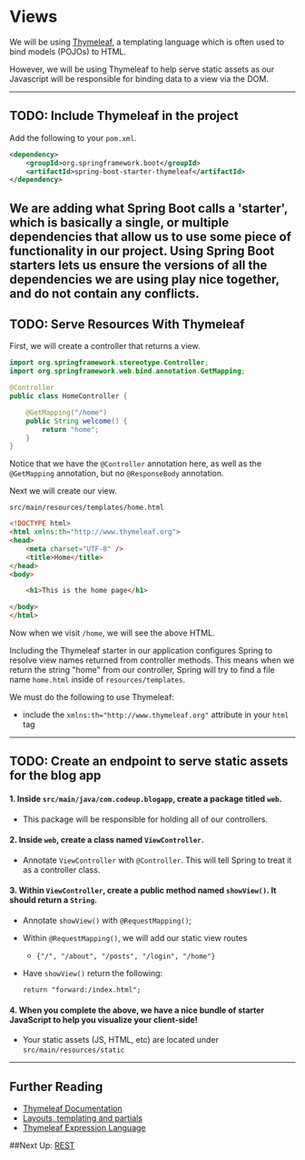 # Views

We will be using [Thymeleaf](http://www.thymeleaf.org/), a templating language which is often 
used to bind models (POJOs) to HTML. 

However, we will be using Thymeleaf to help serve static assets as our Javascript will be responsible
for binding data to a view via the DOM.

---
## TODO: Include Thymeleaf in the project

Add the following to your `pom.xml`.

```xml
<dependency>
    <groupId>org.springframework.boot</groupId>
    <artifactId>spring-boot-starter-thymeleaf</artifactId>
</dependency>
```

We are adding what Spring Boot calls a 'starter', which is basically a single,
or multiple dependencies that allow us to use some piece of functionality in our
project. Using Spring Boot starters lets us ensure the versions of all the
dependencies we are using play nice together, and do not contain any conflicts.
---
## TODO: Serve Resources With Thymeleaf

First, we will create a controller that returns a view.

```java
import org.springframework.stereotype.Controller;
import org.springframework.web.bind.annotation.GetMapping;

@Controller
public class HomeController {

    @GetMapping("/home")
    public String welcome() {
        return "home";
    }
}
```

Notice that we have the `@Controller` annotation here, as well as the
`@GetMapping` annotation, but no `@ResponseBody` annotation.

Next we will create our view.

`src/main/resources/templates/home.html`

```html
<!DOCTYPE html>
<html xmlns:th="http://www.thymeleaf.org">
<head>
    <meta charset="UTF-8" />
    <title>Home</title>
</head>
<body>

    <h1>This is the home page</h1>

</body>
</html>
```

Now when we visit `/home`, we will see the above HTML.

Including the Thymeleaf starter in our application configures Spring to resolve
view names returned from controller methods. This means when we return the
string "home" from our controller, Spring will try to find a file name
`home.html` inside of `resources/templates`.

We must do the following to use Thymeleaf:

- include the `xmlns:th="http://www.thymeleaf.org"` attribute in your `html`
  tag

---
## TODO: Create an endpoint to serve static assets for the blog app

#### 1. Inside `src/main/java/com.codeup.blogapp`, create a package titled `web`.
 - This package will be responsible for holding all of our controllers.


#### 2. Inside `web`, create a class named `ViewController`.
 - Annotate `ViewController` with `@Controller`. This will tell Spring to treat it as a controller class.


#### 3. Within `ViewController`, create a public method named `showView()`. It should return a `String`.
 - Annotate `showView()` with `@RequestMapping()`;
 - Within `@RequestMapping()`, we will add our static view routes
     - `{"/", "/about", "/posts", "/login", "/home"}`
 - Have `showView()` return the following:
 
     ```return "forward:/index.html";```

   
#### 4. When you complete the above, we have a nice bundle of starter JavaScript to help you visualize your client-side!

- Your static assets (JS, HTML, etc) are located under `src/main/resources/static`


---

## Further Reading

- [Thymeleaf Documentation](http://www.thymeleaf.org/documentation.html)
- [Layouts, templating and partials](http://www.thymeleaf.org/doc/articles/layouts.html)
- [Thymeleaf Expression Language](http://www.thymeleaf.org/doc/articles/standarddialect5minutes.html)


##Next Up: [REST](../ii-rest-and-relationships/5-rest.md)